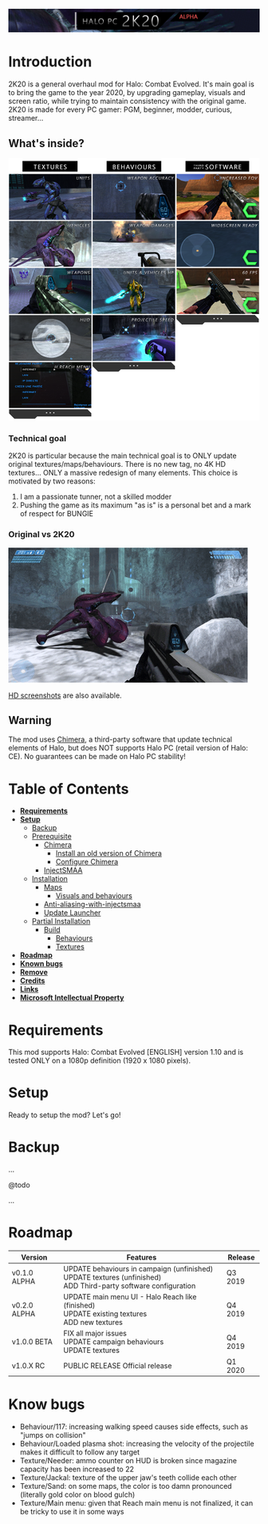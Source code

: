 ![2K20 Banner](/repository/repository-banner.png)

# Introduction

2K20 is a general overhaul mod for Halo: Combat Evolved. It's main goal is to
 bring the game to the year 2020, by upgrading gameplay, visuals and screen ratio,
 while trying to maintain consistency with the original game. 2K20 is made for
 every PC gamer: PGM, beginner, modder, curious, streamer...

## What's inside?

![2K20 Content](/repository/repository-mod-content.png)

### Technical goal

2K20 is particular because the main technical goal is to ONLY update original
 textures/maps/behaviours. There is no new tag, no 4K HD textures... ONLY a
 massive redesign of many elements. This choice is motivated by two reasons:
  1. I am a passionate tunner, not a skilled modder
  2. Pushing the game as its maximum "as is" is a personal bet and a mark of respect for BUNGIE

### Original vs 2K20

![Banshee](/screenshots/gif/banshee.gif)

[HD screenshots](/sceenshots/1080p) are also available.

## Warning

The mod uses [Chimera](https://github.com/Dwood15/Chimera), a third-party
 software that update technical elements of Halo, but does NOT supports Halo PC
 (retail version of Halo: CE). No guarantees can be made on Halo PC stability!


# Table of Contents

* [**Requirements**](#requirements)
* [**Setup**](#setup)
  * [Backup](#backup)
  * [Prerequisite](#prerequisite)
    * [Chimera](#chimera)
      * [Install an old version of Chimera](#install-an-old-version-of-chimera)
      * [Configure Chimera](#configure-chimera)
    * [InjectSMAA](#injectsmaa)
  * [Installation](#installation)
    * [Maps](#maps)
      * [Visuals and behaviours](#visuals-and-behaviours)
    * [Anti-aliasing-with-injectsmaa](#anti-aliasing-with-injectsmaa)
    * [Update Launcher](#update-launcher)
  * [Partial Installation](#partial-installation)
    * [Build](#build)
      * [Behaviours](#behaviours)
      * [Textures](#textures)
* [**Roadmap**](#roadmap)
* [**Known bugs**](#known-bugs)
* [**Remove**](#remove)
* [**Credits**](#credits)
* [**Links**](#links)
* [**Microsoft Intellectual Property**](#microsoft-intellectual-property)

# Requirements

This mod supports Halo: Combat Evolved [ENGLISH] version 1.10 and is tested ONLY
on a 1080p definition (1920 x 1080 pixels).

# Setup

Ready to setup the mod? Let's go!

# Backup

...

@todo

...

# Roadmap

| Version          | Features                                                                                                             | Release |
| ---------------- | -------------------------------------------------------------------------------------------------------------------- | ------- |
| v0.1.0 ALPHA     | UPDATE behaviours in campaign (unfinished)<br>UPDATE textures (unfinished)<br>ADD Third-party software configuration | Q3 2019 |
| v0.2.0 ALPHA     | UPDATE main menu UI - Halo Reach like (finished)<br>UPDATE existing textures<br>ADD new textures                     | Q4 2019 |
| v1.0.0  BETA     | FIX all major issues<br>UPDATE campaign behaviours<br>UPDATE textures                                                | Q4 2019 |
| v1.0.X    RC     | PUBLIC RELEASE Official release                                                                                      | Q1 2020 |

# Know bugs

- Behaviour/117: increasing walking speed causes side effects, such as "jumps on collision"
- Behaviour/Loaded plasma shot: increasing the velocity of the projectile makes it difficult to follow any target
- Texture/Needer: ammo counter on HUD is broken since magazine capacity has been increased to 22
- Texture/Jackal: texture of the upper jaw's teeth collide each other
- Texture/Sand: on some maps, the color is too damn pronounced (literally gold color on blood gulch)
- Texture/Main menu: given that Reach main menu is not finalized, it can be tricky to use it in some ways
